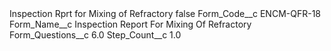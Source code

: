 <?xml version="1.0" encoding="UTF-8"?>
<CustomMetadata xmlns="http://soap.sforce.com/2006/04/metadata" xmlns:xsi="http://www.w3.org/2001/XMLSchema-instance" xmlns:xsd="http://www.w3.org/2001/XMLSchema">
    <label>Inspection Rprt for Mixing of Refractory</label>
    <protected>false</protected>
    <values>
        <field>Form_Code__c</field>
        <value xsi:type="xsd:string">ENCM-QFR-18</value>
    </values>
    <values>
        <field>Form_Name__c</field>
        <value xsi:type="xsd:string">Inspection Report For Mixing Of Refractory</value>
    </values>
    <values>
        <field>Form_Questions__c</field>
        <value xsi:type="xsd:double">6.0</value>
    </values>
    <values>
        <field>Step_Count__c</field>
        <value xsi:type="xsd:double">1.0</value>
    </values>
</CustomMetadata>

